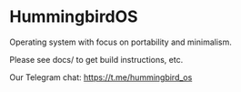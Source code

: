 # HummingbirdOS
Operating system with focus on portability and minimalism.

Please see docs/ to get build instructions, etc.

Our Telegram chat: https://t.me/hummingbird_os
